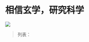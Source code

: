 # 相信玄学，研究科学

[![](https://cdn.luogu.org/upload/usericon/122461.png)](https://www.luogu.org/space/show?uid=122461)

> 列表：
